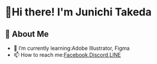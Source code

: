 # 👋Hi there! I'm Junichi Takeda

## 👤 About Me
- 🌱 I’m currently learning:Adobe Illustrator, Figma
- 📫 How to reach me:[Facebook](https://www.facebook.com/j.takeda77?locale=ja_JP),[Discord](https://discord.com/users/1004192324076699788),[LINE](https://line.me/ti/p/KaTvFcbhCR)
  
<!--
**ochtum/ochtum** is a ✨ _special_ ✨ repository because its `README.md` (this file) appears on your GitHub profile.

Here are some ideas to get you started:

- 🔭 I’m currently working on ...
- 🌱 I’m currently learning ...
- 👯 I’m looking to collaborate on ...
- 🤔 I’m looking for help with ...
- 💬 Ask me about ...
- 📫 How to reach me: ...
- 😄 Pronouns: ...
- ⚡ Fun fact: ...
-->
